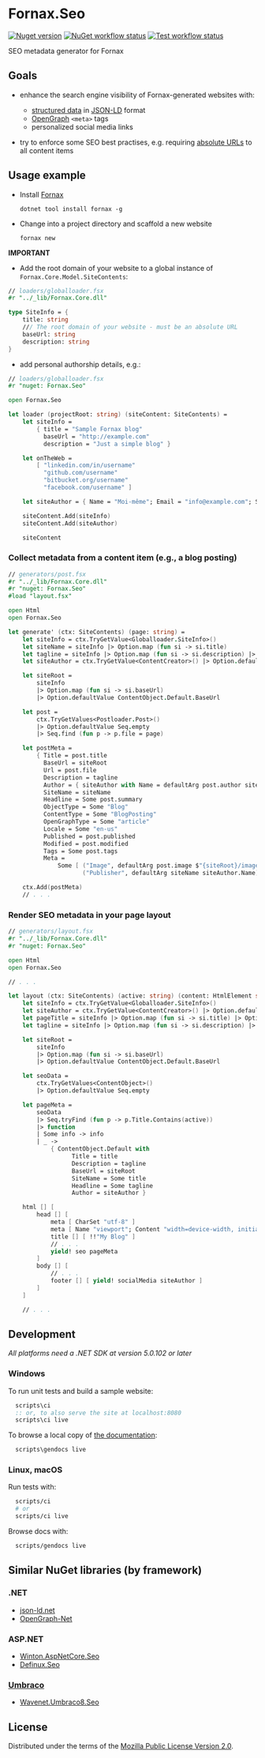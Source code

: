 # Fornax.Seo

[![Nuget version][]][Package host]
[![NuGet workflow status][]][NuGet Workflow]
[![Test workflow status][]][Test Workflow]

SEO metadata generator for Fornax

## Goals

- enhance the search engine visibility of Fornax-generated websites with:

  + [structured data][] in [JSON-LD](https://json-ld.org) format
  + [OpenGraph](https://ogp.me) `<meta>` tags
  + personalized social media links

- try to enforce some SEO best practises, e.g. requiring [absolute URLs][] to all content items


## Usage example

- Install [Fornax](https://ionide.io/Tools/fornax.html)

      dotnet tool install fornax -g

- Change into a project directory and scaffold a new website

      fornax new

**IMPORTANT**

- Add the root domain of your website to a global instance of `Fornax.Core.Model.SiteContents`:

~~~fsharp
// loaders/globalloader.fsx
#r "../_lib/Fornax.Core.dll"

type SiteInfo = {
    title: string
    /// The root domain of your website - must be an absolute URL
    baseUrl: string
    description: string
}
~~~

- add personal authorship details, e.g.:

~~~fsharp
// loaders/globalloader.fsx
#r "nuget: Fornax.Seo"

open Fornax.Seo

let loader (projectRoot: string) (siteContent: SiteContents) =
    let siteInfo =
        { title = "Sample Fornax blog"
          baseUrl = "http://example.com"
          description = "Just a simple blog" }

    let onTheWeb =
        [ "linkedin.com/in/username"
          "github.com/username"
          "bitbucket.org/username"
          "facebook.com/username" ]

    let siteAuthor = { Name = "Moi-même"; Email = "info@example.com"; SocialMedia = onTheWeb }

    siteContent.Add(siteInfo)
    siteContent.Add(siteAuthor)

    siteContent
~~~

### Collect metadata from a content item (e.g., a blog posting)

~~~fsharp
// generators/post.fsx
#r "../_lib/Fornax.Core.dll"
#r "nuget: Fornax.Seo"
#load "layout.fsx"

open Html
open Fornax.Seo

let generate' (ctx: SiteContents) (page: string) =
    let siteInfo = ctx.TryGetValue<Globalloader.SiteInfo>()
    let siteName = siteInfo |> Option.map (fun si -> si.title)
    let tagline = siteInfo |> Option.map (fun si -> si.description) |> Option.defaultValue ""
    let siteAuthor = ctx.TryGetValue<ContentCreator>() |> Option.defaultValue ContentCreator.Default

    let siteRoot =
        siteInfo
        |> Option.map (fun si -> si.baseUrl)
        |> Option.defaultValue ContentObject.Default.BaseUrl

    let post =
        ctx.TryGetValues<Postloader.Post>()
        |> Option.defaultValue Seq.empty
        |> Seq.find (fun p -> p.file = page)

    let postMeta =
        { Title = post.title
          BaseUrl = siteRoot
          Url = post.file
          Description = tagline
          Author = { siteAuthor with Name = defaultArg post.author siteAuthor.Name }
          SiteName = siteName
          Headline = Some post.summary
          ObjectType = Some "Blog"
          ContentType = Some "BlogPosting"
          OpenGraphType = Some "article"
          Locale = Some "en-us"
          Published = post.published
          Modified = post.modified
          Tags = Some post.tags
          Meta =
              Some [ ("Image", defaultArg post.image $"{siteRoot}/images/avatar.jpg")
                     ("Publisher", defaultArg siteName siteAuthor.Name) ] }

    ctx.Add(postMeta)
    // . . .
~~~

### Render SEO metadata in your page layout

~~~fsharp
// generators/layout.fsx
#r "../_lib/Fornax.Core.dll"
#r "nuget: Fornax.Seo"

open Html
open Fornax.Seo

// . . .

let layout (ctx: SiteContents) (active: string) (content: HtmlElement seq) =
    let siteInfo = ctx.TryGetValue<Globalloader.SiteInfo>()
    let siteAuthor = ctx.TryGetValue<ContentCreator>() |> Option.defaultValue ContentCreator.Default
    let pageTitle = siteInfo |> Option.map (fun si -> si.title) |> Option.defaultValue ""
    let tagline = siteInfo |> Option.map (fun si -> si.description) |> Option.defaultValue ""

    let siteRoot =
        siteInfo
        |> Option.map (fun si -> si.baseUrl)
        |> Option.defaultValue ContentObject.Default.BaseUrl

    let seoData =
        ctx.TryGetValues<ContentObject>()
        |> Option.defaultValue Seq.empty

    let pageMeta =
        seoData
        |> Seq.tryFind (fun p -> p.Title.Contains(active))
        |> function
        | Some info -> info
        | _ ->
            { ContentObject.Default with
                  Title = title
                  Description = tagline
                  BaseUrl = siteRoot
                  SiteName = Some title
                  Headline = Some tagline
                  Author = siteAuthor }

    html [] [
        head [] [
            meta [ CharSet "utf-8" ]
            meta [ Name "viewport"; Content "width=device-width, initial-scale=1" ]
            title [] [ !!"My Blog" ]
            // . . .
            yield! seo pageMeta
        ]
        body [] [
            // . . .
            footer [] [ yield! socialMedia siteAuthor ]
        ]
    ]

    // . . .
~~~


## Development

_All platforms need a .NET SDK at version 5.0.102 or later_

### Windows

To run unit tests and build a sample website:

~~~bat
  scripts\ci
  :: or, to also serve the site at localhost:8080
  scripts\ci live
~~~

To browse a local copy of [the documentation][]:

~~~bat
  scripts\gendocs live
~~~

### Linux, macOS

Run tests with:

~~~sh
  scripts/ci
  # or
  scripts/ci live
~~~

Browse docs with:

~~~sh
  scripts/gendocs live
~~~


## Similar NuGet libraries (by framework)

### .NET

- [json-ld.net](https://github.com/linked-data-dotnet/json-ld.net)
- [OpenGraph-Net](https://ghorsey.github.io/OpenGraph-Net)

### ASP.NET

- [Winton.AspNetCore.Seo](https://github.com/wintoncode/Winton.AspNetCore.Seo)
- [Definux.Seo](https://github.com/Definux/Seo)

### [Umbraco](https://umbraco.com)

- [Wavenet.Umbraco8.Seo](https://www.nuget.org/packages/Wavenet.Umbraco8.Seo)


## License

Distributed under the terms of the [Mozilla Public License Version 2.0][].


[structured data]: https://developers.google.com/search/docs/guides/intro-structured-data
[absolute URLs]: https://stackoverflow.com/a/64830732
[the documentation]: https://heredocs.io/Fornax.Seo

[Nuget version]: https://img.shields.io/nuget/vpre/Fornax.Seo?color=blueviolet&logo=nuget
[Package host]: https://www.nuget.org/packages/Fornax.Seo
[NuGet Workflow]: https://github.com/rdipardo/Fornax.Seo/actions/workflows/nuget.yml
[NuGet workflow status]: https://github.com/rdipardo/Fornax.Seo/actions/workflows/nuget.yml/badge.svg
[Test Workflow]: https://github.com/rdipardo/Fornax.Seo/actions/workflows/ci.yml
[Test workflow status]: https://github.com/rdipardo/Fornax.Seo/actions/workflows/ci.yml/badge.svg

[Fornax CLI tool]: https://github.com/ionide/Fornax
[Mozilla Public License Version 2.0]: https://github.com/rdipardo/Fornax.Seo/blob/main/LICENSE
